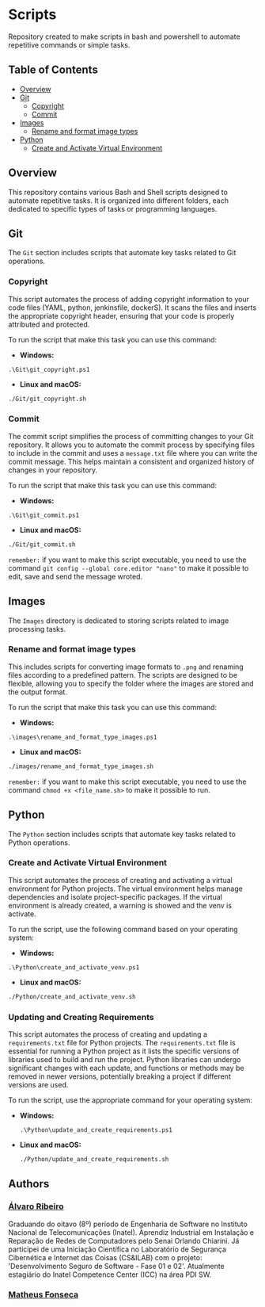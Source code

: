 # Scripts
Repository created to make scripts in bash and powershell to automate repetitive commands or simple tasks.

## Table of Contents
- [Overview](#overview)
- [Git](#git)
    - [Copyright](#copyright)
    - [Commit](#commit)
- [Images](#images)
    - [Rename and format image types](#rename-and-format-image-types)
- [Python](#python)
    - [Create and Activate Virtual Environment](#create-and-activate-virtual-environment)

## Overview
This repository contains various Bash and Shell scripts designed to automate repetitive tasks. It is organized into different folders, each dedicated to specific types of tasks or programming languages.

## Git

The `Git` section includes scripts that automate key tasks related to Git operations.

### Copyright

This script automates the process of adding copyright information to your code files (YAML, python, jenkinsfile, dockerS). It scans the files and inserts the appropriate copyright header, ensuring that your code is properly attributed and protected.

To run the script that make this task you can use this command:

- **Windows:**
```shell
.\Git\git_copyright.ps1
```

- **Linux and macOS:**
```bash
./Git/git_copyright.sh
```

### Commit

The commit script simplifies the process of committing changes to your Git repository. It allows you to automate the commit process by specifying files to include in the commit and uses a `message.txt` file where you can write the commit message. This helps maintain a consistent and organized history of changes in your repository.

To run the script that make this task you can use this command:

- **Windows:**
```shell
.\Git\git_commit.ps1
```

- **Linux and macOS:**
```bash
./Git/git_commit.sh
```

`remember:` if you want to make this script executable, you need to use the command `git config --global core.editor "nano"` to make it possible to edit, save and send the message wroted.

## Images
The `Images` directory is dedicated to storing scripts related to image processing tasks. 

### Rename and format image types
This includes scripts for converting image formats to `.png` and renaming files according to a predefined pattern. The scripts are designed to be flexible, allowing you to specify the folder where the images are stored and the output format.

To run the script that make this task you can use this command:

- **Windows:**
```shell
.\images\rename_and_format_type_images.ps1
```

- **Linux and macOS:**
```bash
./images/rename_and_format_type_images.sh
```

`remember:` if you want to make this script executable, you need to use the command `chmod +x <file_name.sh>` to make it possible to run.


## Python

The `Python` section includes scripts that automate key tasks related to Python operations.

### Create and Activate Virtual Environment

This script automates the process of creating and activating a virtual environment for Python projects. The virtual environment helps manage dependencies and isolate project-specific packages. If the virtual environment is already created, a warning is showed and the venv is activate.

To run the script, use the following command based on your operating system:

- **Windows:**
```shell
.\Python\create_and_activate_venv.ps1
```

- **Linux and macOS:**
```bash
./Python/create_and_activate_venv.sh
```

### Updating and Creating Requirements

This script automates the process of creating and updating a `requirements.txt` file for Python projects. The `requirements.txt` file is essential for running a Python project as it lists the specific versions of libraries used to build and run the project. Python libraries can undergo significant changes with each update, and functions or methods may be removed in newer versions, potentially breaking a project if different versions are used.

To run the script, use the appropriate command for your operating system:

- **Windows:**
  ```shell
  .\Python\update_and_create_requirements.ps1
  ```

- **Linux and macOS:**
  ```bash
  ./Python/update_and_create_requirements.sh
  ```

## Authors

### [Álvaro Ribeiro](https://github.com/AlvaroLucioRibeiro)

Graduando do oitavo (8º) período de Engenharia de Software no Instituto Nacional de Telecomunicações (Inatel). Aprendiz Industrial em Instalação e Reparação de Redes de Computadores pelo Senai Orlando Chiarini. Já participei de uma Iniciação Científica no Laboratório de Segurança Cibernética e Internet das Coisas (CS&ILAB) com o projeto: 'Desenvolvimento Seguro de Software - Fase 01 e 02'. Atualmente estagiário do Inatel Competence Center (ICC) na área PDI SW.

### [Matheus Fonseca](https://github.com/matheusAFONSECA)